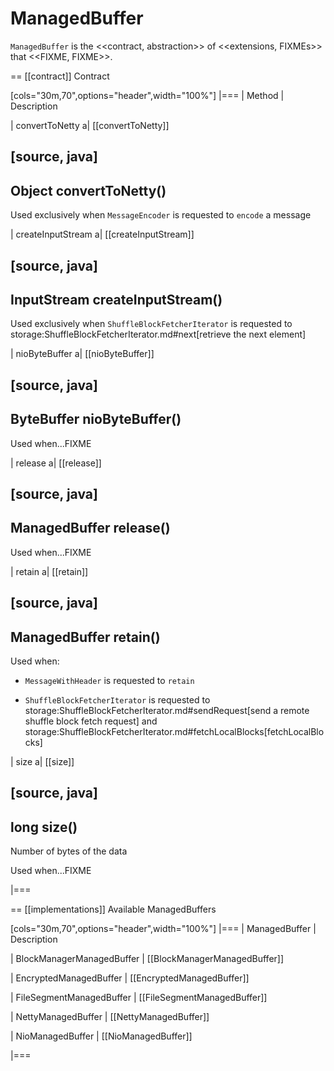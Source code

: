 # ManagedBuffer

`ManagedBuffer` is the <<contract, abstraction>> of <<extensions, FIXMEs>> that <<FIXME, FIXME>>.

== [[contract]] Contract

[cols="30m,70",options="header",width="100%"]
|===
| Method
| Description

| convertToNetty
a| [[convertToNetty]]

[source, java]
----
Object convertToNetty()
----

Used exclusively when `MessageEncoder` is requested to `encode` a message

| createInputStream
a| [[createInputStream]]

[source, java]
----
InputStream createInputStream()
----

Used exclusively when `ShuffleBlockFetcherIterator` is requested to storage:ShuffleBlockFetcherIterator.md#next[retrieve the next element]

| nioByteBuffer
a| [[nioByteBuffer]]

[source, java]
----
ByteBuffer nioByteBuffer()
----

Used when...FIXME

| release
a| [[release]]

[source, java]
----
ManagedBuffer release()
----

Used when...FIXME

| retain
a| [[retain]]

[source, java]
----
ManagedBuffer retain()
----

Used when:

* `MessageWithHeader` is requested to `retain`

* `ShuffleBlockFetcherIterator` is requested to storage:ShuffleBlockFetcherIterator.md#sendRequest[send a remote shuffle block fetch request] and storage:ShuffleBlockFetcherIterator.md#fetchLocalBlocks[fetchLocalBlocks]

| size
a| [[size]]

[source, java]
----
long size()
----

Number of bytes of the data

Used when...FIXME

|===

== [[implementations]] Available ManagedBuffers

[cols="30m,70",options="header",width="100%"]
|===
| ManagedBuffer
| Description

| BlockManagerManagedBuffer
| [[BlockManagerManagedBuffer]]

| EncryptedManagedBuffer
| [[EncryptedManagedBuffer]]

| FileSegmentManagedBuffer
| [[FileSegmentManagedBuffer]]

| NettyManagedBuffer
| [[NettyManagedBuffer]]

| NioManagedBuffer
| [[NioManagedBuffer]]

|===
